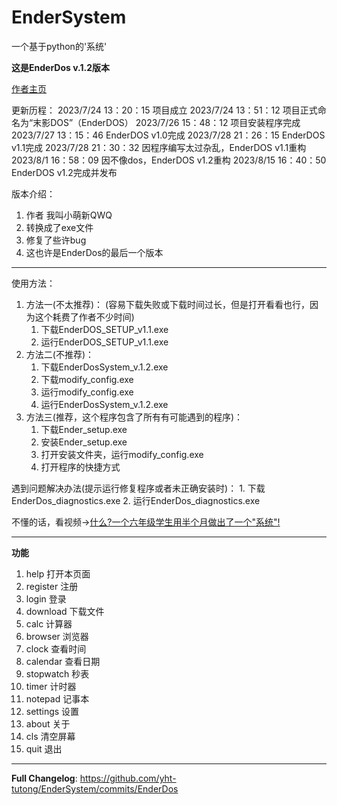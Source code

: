 # EnderSystem
一个基于python的'系统'

**这是EnderDos v.1.2版本**

[作者主页](https://space.bilibili.com/630095673)

更新历程：
2023/7/24 13：20：15  项目成立
2023/7/24 13：51：12  项目正式命名为“末影DOS”（EnderDOS）
2023/7/26 15：48：12  项目安装程序完成
2023/7/27 13：15：46  EnderDOS v1.0完成
2023/7/28 21：26：15  EnderDOS v1.1完成
2023/7/28 21：30：32  因程序编写太过杂乱，EnderDOS v1.1重构
2023/8/1 16：58：09   因不像dos，EnderDOS v1.2重构
2023/8/15 16：40：50    EnderDOS v1.2完成并发布

版本介绍：
1. 作者 我叫小萌新QWQ
2. 转换成了exe文件
3. 修复了些许bug
4. 这也许是EnderDos的最后一个版本

-----------------------------------
使用方法：
1. 方法一(不太推荐)：
    (容易下载失败或下载时间过长，但是打开看看也行，因为这个耗费了作者不少时间)
    1. 下载EnderDOS_SETUP_v1.1.exe
    2. 运行EnderDOS_SETUP_v1.1.exe
2. 方法二(不推荐)：
    1. 下载EnderDosSystem_v.1.2.exe
    2. 下载modify_config.exe
    3. 运行modify_config.exe
    4. 运行EnderDosSystem_v.1.2.exe
3. 方法三(推荐，这个程序包含了所有有可能遇到的程序)：
    1. 下载Ender_setup.exe
    2. 安装Ender_setup.exe
    3. 打开安装文件夹，运行modify_config.exe
    4. 打开程序的快捷方式
   
遇到问题解决办法(提示运行修复程序或者未正确安装时)：
    1. 下载EnderDos_diagnostics.exe
    2. 运行EnderDos_diagnostics.exe

不懂的话，看视频->[什么?一个六年级学生用半个月做出了一个"系统"!](https://www.bilibili.com/video/BV1gu4y197yZ)

-----------------------------------
**功能**
1. help       打开本页面
2. register   注册
3. login      登录
4. download   下载文件
5. calc       计算器
6. browser    浏览器
7. clock      查看时间
8. calendar   查看日期
9. stopwatch  秒表
10. timer      计时器
11. notepad    记事本
12. settings   设置
13. about      关于
14. cls        清空屏幕
15. quit       退出

-----------------------------------

**Full Changelog**: https://github.com/yht-tutong/EnderSystem/commits/EnderDos
